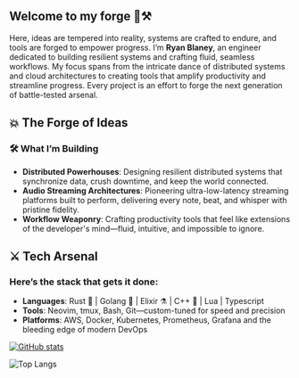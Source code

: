 ## Welcome to my forge 🌋⚒️

Here, ideas are tempered into reality, systems are crafted to endure, and tools are forged to empower progress. I’m **Ryan Blaney**, an engineer dedicated to building resilient systems and crafting fluid, seamless workflows.
My focus spans from the intricate dance of distributed systems and cloud architectures to creating tools that amplify productivity and streamline progress. Every project is an effort to forge the next generation of battle-tested arsenal.

## 💥 The Forge of Ideas
### 🛠 What I’m Building
- **Distributed Powerhouses**: Designing resilient distributed systems that synchronize data, crush downtime, and keep the world connected.
- **Audio Streaming Architectures**: Pioneering ultra-low-latency streaming platforms built to perform, delivering every note, beat, and whisper with pristine fidelity.
- **Workflow Weaponry**: Crafting productivity tools that feel like extensions of the developer's mind—fluid, intuitive, and impossible to ignore.

## ⚔️ Tech Arsenal
### Here’s the stack that gets it done:
- **Languages**: Rust 🦀 | Golang 🐹 | Elixir ⚗️ | C++ 💎 | Lua | Typescript
- **Tools**: Neovim, tmux, Bash, Git—custom-tuned for speed and precision
- **Platforms**: AWS, Docker, Kubernetes, Prometheus, Grafana and the bleeding edge of modern DevOps

[![GitHub stats](https://github-readme-stats.vercel.app/api?username=RyanBlaney&theme=aura_dark)](https://github.com/anuraghazra/github-readme-stats)

![Top Langs](https://github-readme-stats.vercel.app/api/top-langs/?username=RyanBlaney&layout=compact&langs_count=10&theme=aura_dark)
